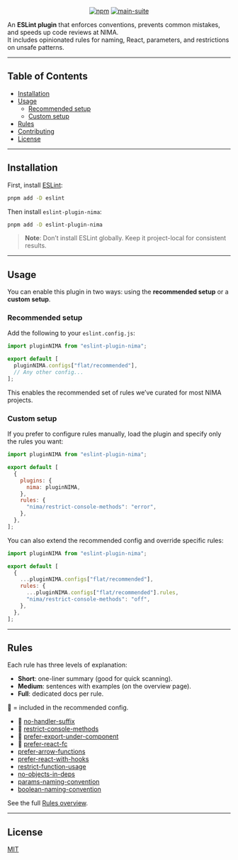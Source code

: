 <div align="center">

[![npm](https://img.shields.io/npm/v/eslint-plugin-nima?logo=npm&cacheSeconds=1800)](https://www.npmjs.com/package/eslint-plugin-nima)
[![main-suite](https://github.com/NIMA-Enterprises/eslint-plugin-nima/actions/workflows/publish.yml/badge.svg)](https://github.com/NIMA-Enterprises/eslint-plugin-nima/actions/workflows/publish.yml)

</div>

An **ESLint plugin** that enforces conventions, prevents common mistakes, and speeds up code reviews at NIMA.  
It includes opinionated rules for naming, React, parameters, and restrictions on unsafe patterns.

---

## Table of Contents

- [Installation](#installation)
- [Usage](#usage)
  - [Recommended setup](#recommended-setup)
  - [Custom setup](#custom-setup)
- [Rules](#rules)
- [Contributing](#contributing)
- [License](#license)

---

## Installation

First, install [ESLint](http://eslint.org):

```bash
pnpm add -D eslint
```

Then install `eslint-plugin-nima`:

```bash
pnpm add -D eslint-plugin-nima
```

> **Note**: Don’t install ESLint globally. Keep it project-local for consistent results.

---

## Usage

You can enable this plugin in two ways: using the **recommended setup** or a **custom setup**.

### Recommended setup

Add the following to your `eslint.config.js`:

```js
import pluginNIMA from "eslint-plugin-nima";

export default [
  pluginNIMA.configs["flat/recommended"],
  // Any other config...
];
```

This enables the recommended set of rules we’ve curated for most NIMA projects.

### Custom setup

If you prefer to configure rules manually, load the plugin and specify only the rules you want:

```js
import pluginNIMA from "eslint-plugin-nima";

export default [
  {
    plugins: {
      nima: pluginNIMA,
    },
    rules: {
      "nima/restrict-console-methods": "error",
    },
  },
];
```

You can also extend the recommended config and override specific rules:

```js
import pluginNIMA from "eslint-plugin-nima";

export default [
  {
    ...pluginNIMA.configs["flat/recommended"],
    rules: {
      ...pluginNIMA.configs["flat/recommended"].rules,
      "nima/restrict-console-methods": "off",
    },
  },
];
```

---

## Rules

Each rule has three levels of explanation:

- **Short**: one-liner summary (good for quick scanning).
- **Medium**: sentences with examples (on the overview page).
- **Full**: dedicated docs per rule.

🚀 = included in the recommended config.

- 🚀 [no-handler-suffix](documentation/rules/no-handler-suffix.md)
- 🚀 [restrict-console-methods](documentation/rules/restrict-console-methods.md)
- 🚀 [prefer-export-under-component](documentation/rules/prefer-export-under-component.md)
- 🚀 [prefer-react-fc](documentation/rules/prefer-react-fc.md)
- [prefer-arrow-functions](documentation/rules/prefer-arrow-functions.md)
- [prefer-react-with-hooks](documentation/rules/prefer-react-with-hooks.md)
- [restrict-function-usage](documentation/rules/restrict-function-usage.md)
- [no-objects-in-deps](documentation/rules/no-objects-in-deps.md)
- [params-naming-convention](documentation/rules/params-naming-convention.md)
- [boolean-naming-convention](documentation/rules/boolean-naming-convention.md)

See the full [Rules overview](documentation/index.md).

---

## License

[MIT](LICENSE)
